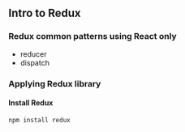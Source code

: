 ## Intro to Redux

### Redux common patterns using React only

- reducer 
- dispatch

### Applying Redux library

#### Install Redux
```
npm install redux
```
